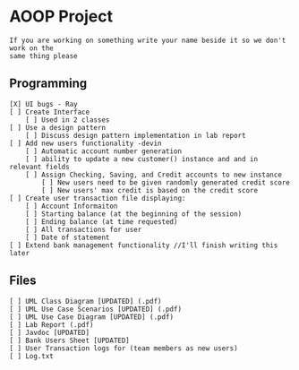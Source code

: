 # AOOP Project
    If you are working on something write your name beside it so we don't work on the
    same thing please

## Programming
    [X] UI bugs - Ray
    [ ] Create Interface
        [ ] Used in 2 classes
    [ ] Use a design pattern
        [ ] Discuss design pattern implementation in lab report
    [ ] Add new users functionality -devin
        [ ] Automatic account number generation
        [ ] ability to update a new customer() instance and and in relevant fields
        [ ] Assign Checking, Saving, and Credit accounts to new instance
            [ ] New users need to be given randomly generated credit score
            [ ] New users' max credit is based on the credit score
    [ ] Create user transaction file displaying:
        [ ] Account Informaiton
        [ ] Starting balance (at the beginning of the session)
        [ ] Ending balance (at time requested)
        [ ] All transactions for user
        [ ] Date of statement
    [ ] Extend bank management functionality //I'll finish writing this later

## Files
    [ ] UML Class Diagram [UPDATED] (.pdf)
    [ ] UML Use Case Scenarios [UPDATED] (.pdf)
    [ ] UML Use Case Diagram [UPDATED] (.pdf)
    [ ] Lab Report (.pdf)
    [ ] Javdoc [UPDATED]
    [ ] Bank Users Sheet [UPDATED] 
    [ ] User Transaction logs for (team members as new users)
    [ ] Log.txt
